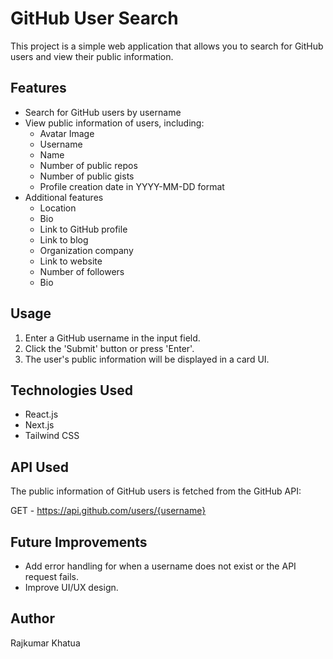 # GitHub User Search
This project is a simple web application that allows you to search for GitHub users and view their public information.

## Features

- Search for GitHub users by username
- View public information of users, including:
  - Avatar Image
  - Username
  - Name
  - Number of public repos
  - Number of public gists
  - Profile creation date in YYYY-MM-DD format
- Additional features
  - Location
  - Bio
  - Link to GitHub profile
  - Link to blog
  - Organization company
  - Link to website
  - Number of followers
  - Bio

## Usage

1. Enter a GitHub username in the input field.
2. Click the 'Submit' button or press 'Enter'.
3. The user's public information will be displayed in a card UI.

## Technologies Used

- React.js
- Next.js
- Tailwind CSS

## API Used

The public information of GitHub users is fetched from the GitHub API:

GET - https://api.github.com/users/{username}

## Future Improvements

- Add error handling for when a username does not exist or the API request fails.
- Improve UI/UX design.

## Author

Rajkumar Khatua
